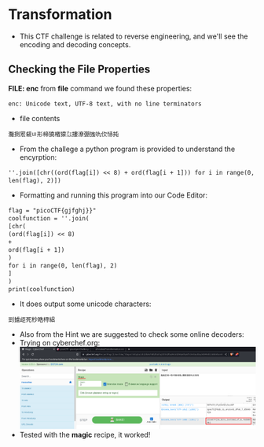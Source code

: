 # Transformation

- This CTF challenge is related to reverse engineering, and we'll see the encoding and decoding concepts.

## Checking the File Properties
**FILE: enc**
from **file** command we found these properties:

```
enc: Unicode text, UTF-8 text, with no line terminators
```

- file  contents
```
灩捯䍔䙻ㄶ形楴獟楮獴㌴摟潦弸強㕤㐸㤸扽
```

- From the challege a python program is provided to understand the encyrption:
```
''.join([chr((ord(flag[i]) << 8) + ord(flag[i + 1])) for i in range(0, len(flag), 2)])
```

- Formatting and running this program into our Code Editor:
```
flag = "picoCTF{gjfghj}}"
coolfunction = ''.join(
[chr(
(ord(flag[i]) << 8)
+
ord(flag[i + 1])
)
for i in range(0, len(flag), 2)
]
)
print(coolfunction)
```

- It does output some unicode characters:
```
剅摣歫死杪晧桪絽
```

- Also from the Hint we are suggested to check some online decoders:
- Trying on cyberchef.org:
![img01](screenshots/img01.png)
- Tested with the **magic** recipe, it worked!
